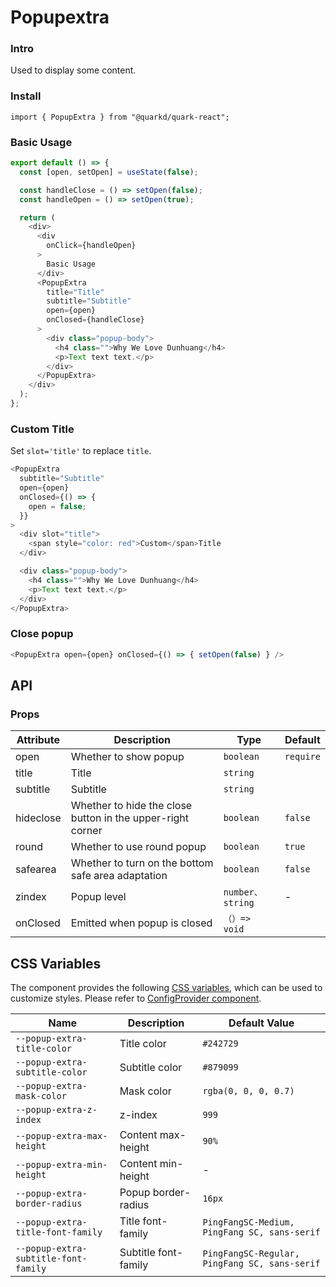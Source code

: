 # Popupextra

### Intro

Used to display some content.

### Install

```tsx
import { PopupExtra } from "@quarkd/quark-react";
```

### Basic Usage

```js
export default () => {
  const [open, setOpen] = useState(false);

  const handleClose = () => setOpen(false);
  const handleOpen = () => setOpen(true);

  return (
    <div>
      <div
        onClick={handleOpen}
      >
        Basic Usage
      </div>
      <PopupExtra
        title="Title"
        subtitle="Subtitle"
        open={open}
        onClosed={handleClose}
      >
        <div class="popup-body">
          <h4 class="">Why We Love Dunhuang</h4>
          <p>Text text text.</p>
        </div>
      </PopupExtra>
    </div>
  );
};
```

### Custom Title

Set `slot='title'` to replace `title`.

```js
<PopupExtra
  subtitle="Subtitle"
  open={open}
  onClosed={() => {
    open = false;
  }}
>
  <div slot="title">
    <span style="color: red">Custom</span>Title
  </div>

  <div class="popup-body">
    <h4 class="">Why We Love Dunhuang</h4>
    <p>Text text text.</p>
  </div>
</PopupExtra>
```

### Close popup

```js
<PopupExtra open={open} onClosed={() => { setOpen(false) } />
```

## API

### Props

| Attribute | Description                                                | Type             | Default   |
| --------- | ---------------------------------------------------------- | ---------------- | --------- |
| open      | Whether to show popup                                      | `boolean`        | `require` |
| title     | Title                                                      | `string`         |
| subtitle  | Subtitle                                                   | `string`         |
| hideclose | Whether to hide the close button in the upper-right corner | `boolean`        | `false`   |
| round     | Whether to use round popup                                 | `boolean`        | `true`    |
| safearea  | Whether to turn on the bottom safe area adaptation         | `boolean`        | `false`   |
| zindex    | Popup level                                                | `number、string` | -         |
| onClosed  | Emitted when popup is closed                               | `（）=> void`    |

## CSS Variables

The component provides the following [CSS variables](https://developer.mozilla.org/zh-CN/docs/Web/CSS/Using_CSS_custom_properties), which can be used to customize styles. Please refer to [ConfigProvider component](#/zh-CN/guide/theme).

| Name                                 | Description          | Default Value                                 |
| ------------------------------------ | -------------------- | --------------------------------------------- |
| `--popup-extra-title-color`          | Title color          | `#242729`                                     |
| `--popup-extra-subtitle-color`       | Subtitle color       | `#879099`                                     |
| `--popup-extra-mask-color`           | Mask color           | `rgba(0, 0, 0, 0.7)`                          |
| `--popup-extra-z-index`              | z-index              | `999`                                         |
| `--popup-extra-max-height`           | Content max-height   | `90%`                                         |
| `--popup-extra-min-height`           | Content min-height   | -                                             |
| `--popup-extra-border-radius`        | Popup border-radius  | `16px`                                        |
| `--popup-extra-title-font-family`    | Title font-family    | `PingFangSC-Medium, PingFang SC, sans-serif`  |
| `--popup-extra-subtitle-font-family` | Subtitle font-family | `PingFangSC-Regular, PingFang SC, sans-serif` |
